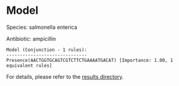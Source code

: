 
# Model

Species: salmonella enterica

Antibiotic: ampicillin

```
Model (Conjunction - 1 rules):
------------------------------
Presence(AACTGGTGCAGTCGTCTTCTGAAAATGACAT) [Importance: 1.00, 1 equivalent rules]

```

For details, please refer to the [results directory](../../../../../results/scm_b/salmonella+enterica/ampicillin/repeat_6/).

